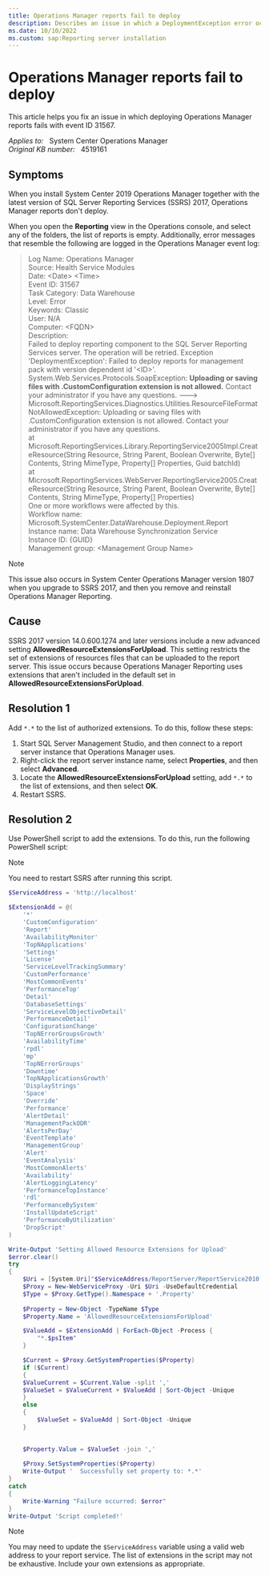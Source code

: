 ```yaml
---
title: Operations Manager reports fail to deploy
description: Describes an issue in which a DeploymentException error occurs when you deploy Operations Manager reports together with SQL Server Reporting Services.
ms.date: 10/10/2022
ms.custom: sap:Reporting server installation
---
```

# Operations Manager reports fail to deploy

This article helps you fix an issue in which deploying Operations Manager reports fails with event ID 31567.

_Applies to:_ &nbsp; System Center Operations Manager  
_Original KB number:_ &nbsp; 4519161

## Symptoms

When you install System Center 2019 Operations Manager together with the latest version of SQL Server Reporting Services (SSRS) 2017, Operations Manager reports don't deploy.

When you open the **Reporting** view in the Operations console, and select any of the folders, the list of reports is empty. Additionally, error messages that resemble the following are logged in the Operations Manager event log:

> Log Name:      Operations Manager  
Source:        Health Service Modules  
Date:          \<Date> \<Time>  
Event ID:      31567  
Task Category: Data Warehouse  
Level:         Error  
Keywords:      Classic  
User:          N/A  
Computer:      \<FQDN>  
Description:  
Failed to deploy reporting component to the SQL Server Reporting Services server. The operation will be retried.
Exception 'DeploymentException': Failed to deploy reports for management pack with version dependent id '\<ID>'. System.Web.Services.Protocols.SoapException: **Uploading or saving files with .CustomConfiguration extension is not allowed.** Contact your administrator if you have any questions. --->  
Microsoft.ReportingServices.Diagnostics.Utilities.ResourceFileFormatNotAllowedException: Uploading or saving files with .CustomConfiguration extension is not allowed. Contact your administrator if you have any questions.  
   at Microsoft.ReportingServices.Library.ReportingService2005Impl.CreateResource(String Resource, String Parent, Boolean Overwrite, Byte[] Contents, String MimeType, Property[] Properties, Guid batchId)  
   at Microsoft.ReportingServices.WebServer.ReportingService2005.CreateResource(String Resource, String Parent, Boolean Overwrite, Byte[] Contents, String MimeType, Property[] Properties)  
One or more workflows were affected by this.  
Workflow name: Microsoft.SystemCenter.DataWarehouse.Deployment.Report  
Instance name: Data Warehouse Synchronization Service  
Instance ID: {GUID}  
Management group: \<Management Group Name>

> [!NOTE]
> This issue also occurs in System Center Operations Manager version 1807 when you upgrade to SSRS 2017, and then you remove and reinstall Operations Manager Reporting.

## Cause

SSRS 2017 version 14.0.600.1274 and later versions include a new advanced setting **AllowedResourceExtensionsForUpload**. This setting restricts the set of extensions of resources files that can be uploaded to the report server. This issue occurs because Operations Manager Reporting uses extensions that aren't included in the default set in **AllowedResourceExtensionsForUpload**.

## Resolution 1

Add `*.*` to the list of authorized extensions. To do this, follow these steps:

1. Start SQL Server Management Studio, and then connect to a report server instance that Operations Manager uses.
2. Right-click the report server instance name, select **Properties**, and then select **Advanced**.
3. Locate the **AllowedResourceExtensionsForUpload** setting, add `*.*` to the list of extensions, and then select **OK**.
4. Restart SSRS.

## Resolution 2

Use PowerShell script to add the extensions. To do this, run the following PowerShell script:

> [!NOTE]
> You need to restart SSRS after running this script.

```powershell
$ServiceAddress = 'http://localhost'

$ExtensionAdd = @(
	'*'
	'CustomConfiguration'
	'Report'
	'AvailabilityMonitor'
	'TopNApplications'
	'Settings'
	'License'
	'ServiceLevelTrackingSummary'
	'CustomPerformance'
	'MostCommonEvents'
	'PerformanceTop'
	'Detail'
	'DatabaseSettings'
	'ServiceLevelObjectiveDetail'
	'PerformanceDetail'
	'ConfigurationChange'
	'TopNErrorGroupsGrowth'
	'AvailabilityTime'
	'rpdl'
	'mp'
	'TopNErrorGroups'
	'Downtime'
	'TopNApplicationsGrowth'
	'DisplayStrings'
	'Space'
	'Override'
	'Performance'
	'AlertDetail'
	'ManagementPackODR'
	'AlertsPerDay'
	'EventTemplate'
	'ManagementGroup'
	'Alert'
	'EventAnalysis'
	'MostCommonAlerts'
	'Availability'
	'AlertLoggingLatency'
	'PerformanceTopInstance'
	'rdl'
	'PerformanceBySystem'
	'InstallUpdateScript'
	'PerformanceByUtilization'
	'DropScript'
)

Write-Output 'Setting Allowed Resource Extensions for Upload'
$error.clear()
try
{
	$Uri = [System.Uri]"$ServiceAddress/ReportServer/ReportService2010.asmx"
	$Proxy = New-WebServiceProxy -Uri $Uri -UseDefaultCredential
	$Type = $Proxy.GetType().Namespace + '.Property'
	
	$Property = New-Object -TypeName $Type
	$Property.Name = 'AllowedResourceExtensionsForUpload'

	$ValueAdd = $ExtensionAdd | ForEach-Object -Process {
		"*.$psItem"
	}	

	$Current = $Proxy.GetSystemProperties($Property)
	if ($Current)
    {
	$ValueCurrent = $Current.Value -split ','
	$ValueSet = $ValueCurrent + $ValueAdd | Sort-Object -Unique
	}
	else
    {
        $ValueSet = $ValueAdd | Sort-Object -Unique
    }

	
	$Property.Value = $ValueSet -join ','
	
	$Proxy.SetSystemProperties($Property)
    Write-Output '  Successfully set property to: *.*'
}
catch
{
	Write-Warning "Failure occurred: $error"
}
Write-Output 'Script completed!'
```

> [!NOTE]
> You may need to update the `$ServiceAddress` variable using a valid web address to your report service. The list of extensions in the script may not be exhaustive. Include your own extensions as appropriate.
